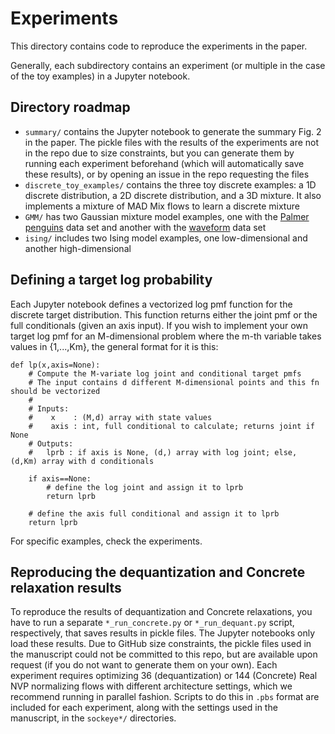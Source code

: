 # Experiments

This directory contains code to reproduce the experiments in the paper.

Generally, each subdirectory contains an experiment 
(or multiple in the case of the toy examples)
in a Jupyter notebook.



## Directory roadmap
- `summary/` contains the Jupyter notebook to generate the summary Fig. 2 in the paper.
The pickle files with the results of the experiments are not in the repo due to size constraints,
but you can generate them by running each experiment beforehand (which will automatically save these results),
or by opening an issue in the repo requesting the files
- `discrete_toy_examples/` contains the three toy discrete examples:
a 1D discrete distribution,
a 2D discrete distribution,
and a 3D mixture.
It also implements a mixture of MAD Mix flows to learn a discrete mixture
- `GMM/` has two Gaussian mixture model examples,
one with the 
[Palmer penguins](https://github.com/mcnakhaee/palmerpenguins)
data set and another with the 
[waveform](https://hastie.su.domains/ElemStatLearn/datasets/waveform.train)
data set
- `ising/` includes two Ising model examples,
one low-dimensional and another high-dimensional


## Defining a target log probability

Each Jupyter notebook defines a vectorized log pmf function
for the discrete target distribution.
This function returns either the 
joint pmf or the full conditionals (given an axis input).
If you wish to implement your own target log pmf
for an M-dimensional problem where the m-th variable
takes values in {1,...,Km},
the general format for it is this:

```
def lp(x,axis=None):
    # Compute the M-variate log joint and conditional target pmfs
    # The input contains d different M-dimensional points and this fn should be vectorized
    #
    # Inputs:
    #    x    : (M,d) array with state values
    #    axis : int, full conditional to calculate; returns joint if None
    # Outputs:
    #   lprb : if axis is None, (d,) array with log joint; else, (d,Km) array with d conditionals 
    
    if axis==None: 
        # define the log joint and assign it to lprb
        return lprb
    
    # define the axis full conditional and assign it to lprb
    return lprb
```

For specific examples, check the experiments.


## Reproducing the dequantization and Concrete relaxation results

To reproduce the results of dequantization and Concrete relaxations,
you have to run a separate `*_run_concrete.py`
or `*_run_dequant.py` script, respectively,
that saves results in  pickle files.
The Jupyter notebooks only load these results.
Due to GitHub size constraints,
the pickle files used in the manuscript could not be committed to this repo,
but are available upon request 
(if you do not want to generate them on your own).
Each experiment requires optimizing 36 (dequantization)
or 144 (Concrete) Real NVP normalizing flows
with different architecture settings,
which we recommend running in parallel fashion.
Scripts to do this in `.pbs` format are included for each experiment,
along with the settings used in the manuscript, in the `sockeye*/` directories.